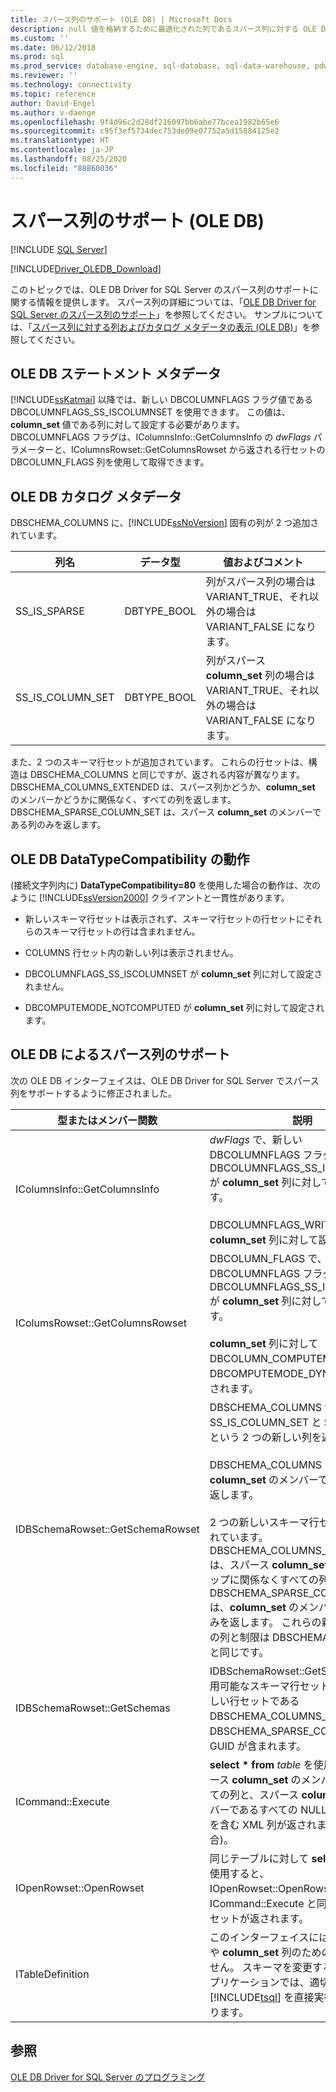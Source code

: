```yaml
---
title: スパース列のサポート (OLE DB) | Microsoft Docs
description: null 値を格納するために最適化された列であるスパース列に対する OLE DB Driver for SQL Server サポートについて説明します。
ms.custom: ''
ms.date: 06/12/2018
ms.prod: sql
ms.prod_service: database-engine, sql-database, sql-data-warehouse, pdw
ms.reviewer: ''
ms.technology: connectivity
ms.topic: reference
author: David-Engel
ms.author: v-daenge
ms.openlocfilehash: 9f4d96c2d28df216097bb6abe77bcea1982b65e6
ms.sourcegitcommit: c95f3ef5734dec753de09e07752a5d15884125e2
ms.translationtype: HT
ms.contentlocale: ja-JP
ms.lasthandoff: 08/25/2020
ms.locfileid: "88860036"
---
```

# <a name="sparse-columns-support-ole-db"></a>スパース列のサポート (OLE DB)
[!INCLUDE [SQL Server](../../../includes/applies-to-version/sql-asdb-asdbmi-asa-pdw.md)]

[!INCLUDE[Driver_OLEDB_Download](../../../includes/driver_oledb_download.md)]

  このトピックでは、OLE DB Driver for SQL Server のスパース列のサポートに関する情報を提供します。 スパース列の詳細については、「[OLE DB Driver for SQL Server のスパース列のサポート](../../oledb/features/sparse-columns-support-in-oledb-driver-for-sql-server.md)」を参照してください。 サンプルについては、「[スパース列に対する列およびカタログ メタデータの表示 &#40;OLE DB&#41;](../../oledb/ole-db-how-to/display-column-and-catalog-metadata-for-sparse-columns-ole-db.md)」を参照してください。  
  
## <a name="ole-db-statement-metadata"></a>OLE DB ステートメント メタデータ  
 [!INCLUDE[ssKatmai](../../../includes/sskatmai-md.md)] 以降では、新しい DBCOLUMNFLAGS フラグ値である DBCOLUMNFLAGS_SS_ISCOLUMNSET を使用できます。 この値は、**column_set** 値である列に対して設定する必要があります。 DBCOLUMNFLAGS フラグは、IColumnsInfo::GetColumnsInfo の *dwFlags* パラメーターと、IColumnsRowset::GetColumnsRowset から返される行セットの DBCOLUMN_FLAGS 列を使用して取得できます。  
  
## <a name="ole-db-catalog-metadata"></a>OLE DB カタログ メタデータ  
 DBSCHEMA_COLUMNS に、[!INCLUDE[ssNoVersion](../../../includes/ssnoversion-md.md)] 固有の列が 2 つ追加されています。  
  
|列名|データ型|値およびコメント|  
|-----------------|---------------|---------------------|  
|SS_IS_SPARSE|DBTYPE_BOOL|列がスパース列の場合は VARIANT_TRUE、それ以外の場合は VARIANT_FALSE になります。|  
|SS_IS_COLUMN_SET|DBTYPE_BOOL|列がスパース **column_set** 列の場合は VARIANT_TRUE、それ以外の場合は VARIANT_FALSE になります。|  
  
 また、2 つのスキーマ行セットが追加されています。 これらの行セットは、構造は DBSCHEMA_COLUMNS と同じですが、返される内容が異なります。 DBSCHEMA_COLUMNS_EXTENDED は、スパース列かどうか、**column_set** のメンバーかどうかに関係なく、すべての列を返します。 DBSCHEMA_SPARSE_COLUMN_SET は、スパース **column_set** のメンバーである列のみを返します。  
  
## <a name="ole-db-datatypecompatibility-behavior"></a>OLE DB DataTypeCompatibility の動作  
 (接続文字列内に) **DataTypeCompatibility=80** を使用した場合の動作は、次のように [!INCLUDE[ssVersion2000](../../../includes/ssversion2000-md.md)] クライアントと一貫性があります。  
  
-   新しいスキーマ行セットは表示されず、スキーマ行セットの行セットにそれらのスキーマ行セットの行は含まれません。  
  
-   COLUMNS 行セット内の新しい列は表示されません。  
  
-   DBCOLUMNFLAGS_SS_ISCOLUMNSET が **column_set** 列に対して設定されません。  
  
-   DBCOMPUTEMODE_NOTCOMPUTED が **column_set** 列に対して設定されます。  
  
## <a name="ole-db-support-for-sparse-columns"></a>OLE DB によるスパース列のサポート  
 次の OLE DB インターフェイスは、OLE DB Driver for SQL Server でスパース列をサポートするように修正されました。  
  
|型またはメンバー関数|説明|  
|-----------------------------|-----------------|  
|IColumnsInfo::GetColumnsInfo|*dwFlags* で、新しい DBCOLUMNFLAGS フラグ値である DBCOLUMNFLAGS_SS_ISCOLUMNSET が **column_set** 列に対して設定されます。<br /><br /> DBCOLUMNFLAGS_WRITE が **column_set** 列に対して設定されます。|  
|IColumsRowset::GetColumnsRowset|DBCOLUMN_FLAGS で、新しい DBCOLUMNFLAGS フラグ値である DBCOLUMNFLAGS_SS_ISCOLUMNSET が **column_set** 列に対して設定されます。<br /><br /> **column_set** 列に対して DBCOLUMN_COMPUTEMODE が DBCOMPUTEMODE_DYNAMIC に設定されます。|  
|IDBSchemaRowset::GetSchemaRowset|DBSCHEMA_COLUMNS が、SS_IS_COLUMN_SET と SS_IS_SPARSE という 2 つの新しい列を返します。<br /><br /> DBSCHEMA_COLUMNS は、**column_set** のメンバーでない列のみを返します。<br /><br /> 2 つの新しいスキーマ行セットが追加されています。DBSCHEMA_COLUMNS_EXTENDED は、スパース **column_set** のメンバーシップに関係なくすべての列を返します。 DBSCHEMA_SPARSE_COLUMN_SET は、**column_set** のメンバーである列のみを返します。 これらの新しい行セットの列と制限は DBSCHEMA_COLUMNS と同じです。|  
|IDBSchemaRowset::GetSchemas|IDBSchemaRowset::GetSchemas の使用可能なスキーマ行セットの一覧に、新しい行セットである DBSCHEMA_COLUMNS_EXTENDED と DBSCHEMA_SPARSE_COLUMN_SET の GUID が含まれます。|  
|ICommand::Execute|**select \* from** *table* を使用すると、スパース **column_set** のメンバーでないすべての列と、スパース **column_set** のメンバーであるすべての NULL 以外の列の値を含む XML 列が返されます (存在する場合)。|  
|IOpenRowset::OpenRowset|同じテーブルに対して **select\*** クエリを使用すると、IOpenRowset::OpenRowset から ICommand::Execute と同じ列を持つ行セットが返されます。|  
|ITableDefinition|このインターフェイスには、スパース列や **column_set** 列のための変更はありません。 スキーマを変更する必要のあるアプリケーションでは、適切な [!INCLUDE[tsql](../../../includes/tsql-md.md)] を直接実行する必要があります。|  
  
## <a name="see-also"></a>参照  
 [OLE DB Driver for SQL Server のプログラミング](../../oledb/ole-db/oledb-driver-for-sql-server-programming.md)  
  
  
